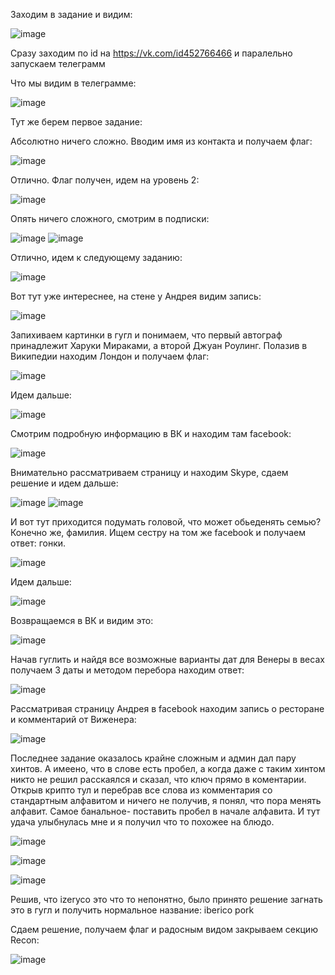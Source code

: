 Заходим в задание и видим:

![image](https://user-images.githubusercontent.com/19409332/33008101-bfe5da9a-cde2-11e7-9bae-2675b42dc9f2.png)

Сразу заходим по id на https://vk.com/id452766466 и паралельно запускаем телеграмм

Что мы видим в телеграмме: 

![image](https://user-images.githubusercontent.com/19409332/33008299-98192430-cde3-11e7-8957-0e7a3f747003.png)

Тут же берем первое задание: 

Абсолютно ничего сложно. Вводим имя из контакта и получаем флаг:

![image](https://user-images.githubusercontent.com/19409332/33008605-ccd70bfa-cde4-11e7-8590-b907c6d87c86.png)

Отлично. Флаг получен, идем на уровень 2:

![image](https://user-images.githubusercontent.com/19409332/33011504-3b3418fe-cdef-11e7-8d76-579447a4a1b7.png)

Опять ничего сложного, смотрим в подписки:

![image](https://puu.sh/ypSar/2d0ca3bdee.png)
![image](https://user-images.githubusercontent.com/19409332/33011603-82b41cce-cdef-11e7-9dea-dc3ebd632de1.png)


Отлично, идем к следующему заданию:

![image](https://user-images.githubusercontent.com/19409332/33012824-1a3e5836-cdf3-11e7-9180-10b51f9583c0.png)

Вот тут уже интереснее, на стене у Андрея видим запись:

![image](https://user-images.githubusercontent.com/19409332/33012857-355f7d34-cdf3-11e7-968a-ce6e2666c383.png)

Запихиваем картинки в гугл и понимаем, что первый автограф принадлежит Харуки Мираками, а второй Джуан Роулинг. Полазив в Википедии находим Лондон и получаем флаг:

![image](https://user-images.githubusercontent.com/19409332/33012975-7974c376-cdf3-11e7-98cc-4cb8f070e3ae.png)

Идем дальше:

![image](https://user-images.githubusercontent.com/19409332/33012991-8f78e6a2-cdf3-11e7-907a-f267f433a993.png)

Смотрим подробную информацию в ВК и находим там facebook:

![image](https://user-images.githubusercontent.com/19409332/33013071-cb8f8bfa-cdf3-11e7-99ed-af3666cf1608.png)

Внимательно рассматриваем страницу и находим Skype, сдаем решение и идем дальше:

![image](https://puu.sh/ypSm5/620f6bea68.png)
![image](https://puu.sh/ypRJh/504277af4d.png)

И вот тут приходится подумать головой, что может обьеденять семью? Конечно же, фамилия. Ищем сестру на том же facebook и получаем ответ: гонки. 

![image](https://puu.sh/ypRNI/f64754ecf6.png)

Идем дальше:

![image](https://puu.sh/ypRPF/206a9f550d.png)

Возвращаемся в ВК и видим это:

![image](https://puu.sh/ypRQN/61eb4e1365.png)

Начав гуглить и найдя все возможные варианты дат для Венеры в весах получаем 3 даты и методом перебора находим ответ:

![image](https://puu.sh/ypRUe/8255ec4b14.png)

Рассматривая страницу Андрея в facebook находим запись о ресторане и комментарий от Виженера:

![image](https://puu.sh/ypRXg/c962850a9f.png)

Последнее задание оказалось крайне сложным и админ дал пару хинтов. А имеено, что в слове есть пробел, а когда даже с таким хинтом никто не решил расскаялся и сказал, что ключ прямо в коментарии. Открыв крипто тул и перебрав все слова из комментария со стандартным алфавитом и ничего не получив, я понял, что пора менять алфавит. Самое банальное- поставить пробел в начале алфавита. И тут удача улыбнулась мне и я получил что то похожее на блюдо.

![image](https://user-images.githubusercontent.com/19409332/33013672-ecb0d68e-cdf5-11e7-9c14-20088afef70e.png)

![image](https://puu.sh/ypS33/0c44cf845b.png)

![image](https://puu.sh/ypS6e/550fb87ffa.png)

Решив, что izeryco это что то непонятно, было принято решение загнать это в гугл и получить нормальное название:  iberico pork

Сдаем решение, получаем флаг и радосным видом закрываем секцию Recon:

![image](https://puu.sh/ypS9n/bf461d0038.png)
